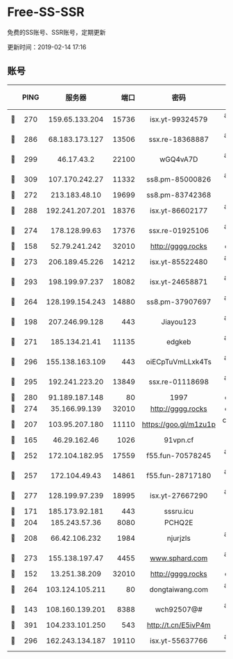 # Free-SS-SSR

免费的SS账号、SSR账号，定期更新

更新时间：2019-02-14 17:16

## 账号

||PING|服务器|端口|密码|加密方式|区域|VTUM|
|:----:|:----:|:-----:|-----:|:----:|:----:|:----:|:----:|
|🙂|270|159.65.133.204|15736|isx.yt-99324579|aes-256-cfb|SG|10↑/10↑/10↑/10↑|
|🙂|286|68.183.173.127|13506|ssx.re-18368887|aes-256-cfb|US|10↑/10↑/9↑/10↑|
|🙂|299|46.17.43.2|22100|wGQ4vA7D|aes-256-gcm|RU|6↑/10↑/10↑/10↑|
|🙂|309|107.170.242.27|11332|ss8.pm-85000826|aes-256-cfb|US|10↑/10↑/9↑/10↑|
|🙂|272|213.183.48.10|19699|ss8.pm-83742368|rc4-md5|RU|6↑/7↑/7↑/7↑|
|🙂|288|192.241.207.201|18376|isx.yt-86602177|aes-256-cfb|US|10↑/10↑/9↑/10↑|
|🙂|274|178.128.99.63|17376|ssx.re-01925106|aes-256-cfb|SG|10↑/10↑/10↑/10↑|
|🙂|158|52.79.241.242|32010|http://gggg.rocks|chacha20|KR|9↑/9↑/7↑/8↑|
|🙂|273|206.189.45.226|14212|isx.yt-85522480|aes-256-cfb|SG|10↑/10↑/8↑/10↑|
|🙂|293|198.199.97.237|18082|isx.yt-24658871|aes-256-cfb|US|10↑/10↑/8↑/10↑|
|🙂|264|128.199.154.243|14880|ss8.pm-37907697|aes-256-cfb|SG|6↑/7↑/6↑/7↑|
|🙂|198|207.246.99.128|443|Jiayou123|aes-256-cfb|US|10↑/10↑/10↑/8↑|
|🙂|271|185.134.21.41|11135|edgkeb|aes-256-cfb|GB|10↑/10↑/10↑/10↑|
|🙂|296|155.138.163.109|443|oiECpTuVmLLxk4Ts|aes-256-cfb|US|6↓/10↑/10↑/10↑|
|🙂|295|192.241.223.20|13849|ssx.re-01118698|aes-256-cfb|US|10↑/10↑/8↑/10↑|
|🙂|280|91.189.187.148|80|1997|chacha20|US|9↑/8↑/8↑/8↑|
|🙂|274|35.166.99.139|32010|http://gggg.rocks|chacha20|US|9↑/9↑/9↑/9↑|
|🙂|207|103.95.207.180|11110|https://goo.gl/m1zu1p|chacha20-ietf|US|5↑/10↑/8↑/9↑|
|🙂|165|46.29.162.46|1026|91vpn.cf|rc4-md5|RU|8↑/7↑/9↑/10↑|
|🙂|252|172.104.182.95|17559|f55.fun-70578245|aes-256-cfb|SG|10↑/10↑/10↑/10↑|
|🙂|257|172.104.49.43|14861|f55.fun-28717180|aes-256-cfb|SG|10↑/10↑/10↑/10↑|
|🙂|277|128.199.97.239|18995|isx.yt-27667290|aes-256-cfb|SG|10↑/10↑/9↑/10↑|
|🙂|171|185.173.92.181|443|sssru.icu|rc4-md5|RU|10↑/10↑/10↑/10↑|
|🙂|204|185.243.57.36|8080|PCHQ2E|rc4-md5|US|8↑/9↑/9↑/9↑|
|🙂|208|66.42.106.232|1984|njurjzls|aes-256-cfb|US|10↑/10↑/10↑/10↑|
|🙂|273|155.138.197.47|4455|www.sphard.com|aes-256-cfb|US|10↑/10↑/10↑/10↑|
|🙂|152|13.251.38.209|32010|http://gggg.rocks|chacha20|SG|6↑/7↑/8↑/7↑|
|🙂|264|103.124.105.211|80|dongtaiwang.com|aes-256-cfb|US|10↑/10↑/10↑/10↑|
|🙂|143|108.160.139.201|8388|wch92507@#|aes-256-cfb|JP|8↑/10↑/10↑/10↑|
|🙂|391|104.233.101.250|543|http://t.cn/E5ivP4m|rc4-md5|CA|8↓/10↑/10↑/10↑|
|🙂|296|162.243.134.187|19110|isx.yt-55637766|aes-256-cfb|US|10↑/10↑/9↑/10↑|
